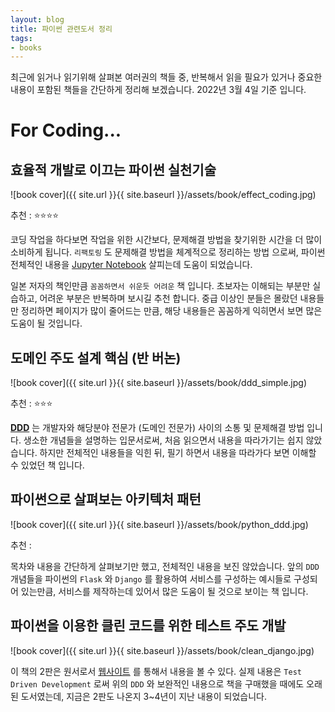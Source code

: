 ```yaml
---
layout: blog
title: 파이썬 관련도서 정리
tags:
- books
---
```


최근에 읽거나 읽기위해 살펴본 여러권의 책들 중, 반복해서 읽을 필요가 있거나 중요한 내용이 포함된 책들을 간단하게 정리해 보겠습니다. 2022년 3월 4일 기준 입니다.

# For Coding...

## 효율적 개발로 이끄는 파이썬 실천기술

![book cover]({{ site.url }}{{ site.baseurl }}/assets/book/effect_coding.jpg)

추천 : ⭐⭐⭐⭐

코딩 작업을 하다보면 작업을 위한 시간보다, <span style="color:var(--strong);">문제해결 방법을 찾기위한 시간</span>을 더 많이 소비하게 됩니다. `리팩토링` 도 <span style="color:var(--accent);">문제해결 방법을 체계적으로 정리하는 방법</span> 으로써, 파이썬 전체적인 내용을 [Jupyter Notebook](https://nbviewer.org/github/YongBeomKim/Tutorials/tree/master/) 살피는데 도움이 되었습니다.

일본 저자의 책인만큼 `꼼꼼하면서 쉬운듯 어려운` 책 입니다. 초보자는 이해되는 부분만 실습하고, 어려운 부분은 반복하며 보시길 추천 합니다. 중급 이상인 분들은 몰랐던 내용들만 정리하면 페이지가 많이 줄어드는 만큼, 해당 내용들은 꼼꼼하게 익히면서 보면 많은 도움이 될 것입니다.


## 도메인 주도 설계 핵심 (반 버논)

![book cover]({{ site.url }}{{ site.baseurl }}/assets/book/ddd_simple.jpg)

추천 : ⭐⭐⭐

**[DDD](https://blog.insightbook.co.kr/2011/08/03/%EB%8F%84%EB%A9%94%EC%9D%B8-%EC%A3%BC%EB%8F%84-%EC%84%A4%EA%B3%84%EB%9E%80-%EB%AC%B4%EC%97%87%EC%9D%B8%EA%B0%80-%EA%B7%B8%EA%B2%83%EC%9D%B4-%EC%95%8C%EA%B3%A0-%EC%8B%B6%EB%8B%A4/)** 는 <span style="color:var(--strong);">개발자와 해당분야 전문가 (도메인 전문가) 사이의 소통 및 문제해결 방법</span> 입니다. 생소한 개념들을 설명하는 입문서로써, 처음 읽으면서 내용을 따라가기는 쉽지 않았습니다. 하지만 <span style="color:var(--accent);">전체적인 내용들을 익힌 뒤, 필기 하면서 내용을 따라가다 보면</span> 이해할 수 있었던 책 입니다.

## 파이썬으로 살펴보는 아키텍처 패턴

![book cover]({{ site.url }}{{ site.baseurl }}/assets/book/python_ddd.jpg)

추천 : 

목차와 내용을 간단하게 살펴보기만 했고, 전체적인 내용을 보진 않았습니다. 앞의 `DDD` 개념들을 파이썬의 `Flask` 와 `Django` 를 활용하여 서비스를 구성하는 예시들로 구성되어 있는만큼, 서비스를 제작하는데 있어서 많은 도움이 될 것으로 보이는 책 입니다.

##  파이썬을 이용한 클린 코드를 위한 테스트 주도 개발

![book cover]({{ site.url }}{{ site.baseurl }}/assets/book/clean_django.jpg)

이 책의 2판은 원서로서 [웹사이트](https://www.obeythetestinggoat.com/pages/book.html#toc) 를 통해서 내용을 볼 수 있다. 실제 내용은 `Test Driven Development` 로써 위의 `DDD` 와 보완적인 내용으로 책을 구매했을 때에도 오래된 도서였는데, 지금은 2판도 나온지 3~4년이 지난 내용이 되었습니다.